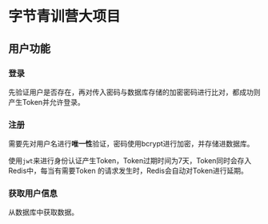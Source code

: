 # 字节青训营大项目

## 用户功能

### 登录

先验证用户是否存在，再对传入密码与数据库存储的加密密码进行比对，都成功则产生Token并允许登录。

### 注册

需要先对用户名进行**唯一性**验证，密码使用bcrypt进行加密，并存储进数据库。

使用`jwt`来进行身份认证产生Token，Token过期时间为7天，Token同时会存入Redis中，每当有需要Token
的请求发生时，Redis会自动对Token进行延期。

### 获取用户信息

从数据库中获取数据。